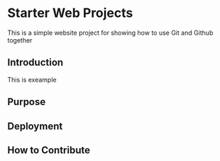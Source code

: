 # Starter Web Projects
This is a simple website project for showing how to use Git and Github together
## Introduction
This is exeample
## Purpose
## Deployment
## How to Contribute